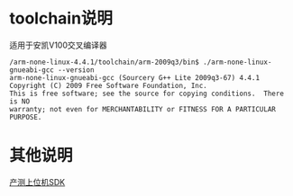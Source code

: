 # toolchain说明

适用于安凯V100交叉编译器
```shell
/arm-none-linux-4.4.1/toolchain/arm-2009q3/bin$ ./arm-none-linux-gnueabi-gcc --version
arm-none-linux-gnueabi-gcc (Sourcery G++ Lite 2009q3-67) 4.4.1
Copyright (C) 2009 Free Software Foundation, Inc.
This is free software; see the source for copying conditions.  There is NO
warranty; not even for MERCHANTABILITY or FITNESS FOR A PARTICULAR PURPOSE.
```


# 其他说明

[产测上位机SDK](https://github.com/TuyaInc/TUYA_PTS_SDK/)
